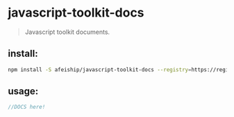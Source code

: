 # javascript-toolkit-docs
> Javascript toolkit documents.

## install:
```bash
npm install -S afeiship/javascript-toolkit-docs --registry=https://registry.npm.taobao.org
```

## usage:
```js
//DOCS here!
```
